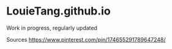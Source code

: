 # LouieTang.github.io
Work in progress, regularly updated

Sources
https://www.pinterest.com/pin/174655291789647248/
